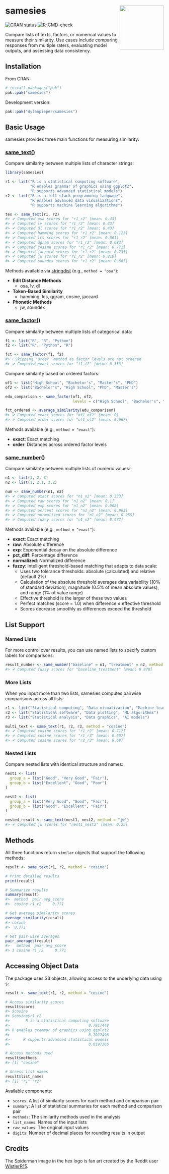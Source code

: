 # samesies <img src="man/figures/samesies-hex.png" align="right" width="140"/>

[![CRAN status](https://www.r-pkg.org/badges/version/samesies)](https://cran.r-pkg.org/package=samesies) [![R-CMD-check](https://github.com/dylanpieper/samesies/actions/workflows/R-CMD-check.yaml/badge.svg)](https://github.com/dylanpieper/samesies/actions/workflows/R-CMD-check.yaml)

Compare lists of texts, factors, or numerical values to measure their similarity. Use cases include comparing responses from multiple raters, evaluating model outputs, and assessing data consistency.

## Installation

From CRAN:

``` r
# install.packages("pak")
pak::pak("samesies")
```

Development version:

``` r
pak::pak("dylanpieper/samesies")
```

## Basic Usage

samesies provides three main functions for measuring similarity:

### [same_text()](https://dylanpieper.github.io/samesies/reference/same_text.html)

Compare similarity between multiple lists of character strings:

``` r
library(samesies)

r1 <- list("R is a statistical computing software", 
           "R enables grammar of graphics using ggplot2", 
           "R supports advanced statistical models")
r2 <- list("R is a full-stack programming language",
           "R enables advanced data visualizations", 
           "R supports machine learning algorithms")

tex <- same_text(r1, r2)
#> ✔ Computed osa scores for "r1_r2" [mean: 0.43]
#> ✔ Computed lv scores for "r1_r2" [mean: 0.43]
#> ✔ Computed dl scores for "r1_r2" [mean: 0.43]
#> ✔ Computed hamming scores for "r1_r2" [mean: 0.123]
#> ✔ Computed lcs scores for "r1_r2" [mean: 0.061]
#> ✔ Computed qgram scores for "r1_r2" [mean: 0.682]
#> ✔ Computed cosine scores for "r1_r2" [mean: 0.771]
#> ✔ Computed jaccard scores for "r1_r2" [mean: 0.735]
#> ✔ Computed jw scores for "r1_r2" [mean: 0.818]
#> ✔ Computed soundex scores for "r1_r2" [mean: 0.667]
```

Methods available via [stringdist](https://github.com/markvanderloo/stringdist) (e.g., `method = "osa"`):

-   **Edit Distance Methods**
    -   osa, lv, dl
-   **Token-Based Similarity**
    -   hamming, lcs, qgram, cosine, jaccard
-   **Phonetic Methods**
    -   jw, soundex

### [same_factor()](https://dylanpieper.github.io/samesies/reference/same_factor.html)

Compare similarity between multiple lists of categorical data:

``` r
f1 <- list("R", "R", "Python")
f2 <- list("R", "Python", "R")

fct <- same_factor(f1, f2)
#> ℹ Skipping 'order' method as factor levels are not ordered
#> ✔ Computed exact scores for "f1_f2" [mean: 0.333]
```

Compare similarity based on ordered factors:

``` r
of1 <- list("High School", "Bachelor's", "Master's", "PhD")
of2 <- list("Bachelor's", "High School", "PhD", "Master's")

edu_comparison <- same_factor(of1, of2, 
                              levels = c("High School", "Bachelor's", "Master's", "PhD"))

fct_ordered <- average_similarity(edu_comparison)
#> ✔ Computed exact scores for "of1_of2" [mean: 0]
#> ✔ Computed order scores for "of1_of2" [mean: 0.667]
```

Methods available (e.g., `method = "exact"`):

-   **exact**: Exact matching
-   **order**: Distances across ordered factor levels

### [same_number()](https://dylanpieper.github.io/samesies/reference/same_number.html)

Compare similarity between multiple lists of numeric values:

``` r
n1 <- list(1, 2, 3)
n2 <- list(1, 2.1, 3.2)

num <- same_number(n1, n2)
#> ✔ Computed exact scores for "n1_n2" [mean: 0.333]
#> ✔ Computed raw scores for "n1_n2" [mean: 0.1]
#> ✔ Computed exp scores for "n1_n2" [mean: 0.908]
#> ✔ Computed percent scores for "n1_n2" [mean: 0.963]
#> ✔ Computed normalized scores for "n1_n2" [mean: 0.955]
#> ✔ Computed fuzzy scores for "n1_n2" [mean: 0.977]
```

Methods available (e.g., `method = "exact"`):

-   **exact**: Exact matching
-   **raw**: Absolute difference
-   **exp**: Exponential decay on the absolute difference
-   **pct_diff**: Percentage difference
-   **normalized**: Normalized difference
-   **fuzzy**: Intelligent threshold-based matching that adapts to data scale:
    -   Uses two tolerance thresholds: absolute (calculated) and relative (default 2%)
    -   Calculation of the absolute threshold averages data variability (10% of standard deviation), magnitude (0.5% of mean absolute values), and range (1% of value range)
    -   Effective threshold is the larger of these two values
    -   Perfect matches (score = 1.0) when difference ≤ effective threshold
    -   Scores decrease smoothly as differences exceed the threshold

## List Support

### Named Lists

For more control over results, you can use named lists to specify custom labels for comparisons:

``` r
result_number <- same_number("baseline" = n1, "treatment" = n2, method = "fuzzy")
#> ✔ Computed fuzzy scores for "baseline_treatment" [mean: 0.978]
```

### More Lists

When you input more than two lists, samesies computes pairwise comparisons across all lists:

``` r
r1 <- list("Statistical computing", "Data visualization", "Machine learning")
r2 <- list("Statistical software", "Data plotting", "ML algorithms") 
r3 <- list("Statistical analysis", "Data graphics", "AI models")

multi_text <- same_text(r1, r2, r3, method = "cosine")
#> ✔ Computed cosine scores for "r1_r2" [mean: 0.717]
#> ✔ Computed cosine scores for "r1_r3" [mean: 0.607]
#> ✔ Computed cosine scores for "r2_r3" [mean: 0.68]
```

### Nested Lists

Compare nested lists with identical structure and names:

``` r
nest1 <- list(
  group_a = list("Good", "Very Good", "Fair"),
  group_b = list("Excellent", "Good", "Poor")
)

nest2 <- list(
  group_a = list("Very Good", "Good", "Fair"), 
  group_b = list("Good", "Excellent", "Fair")  
)

nested_result <- same_text(nest1, nest2, method = "jw")
#> ✔ Computed jw scores for "nest1_nest2" [mean: 0.25]
```

## Methods

All three functions return `similar` objects that support the following methods:

``` r
result <- same_text(r1, r2, method = "cosine")

# Print detailed results
print(result)

# Summarize results  
summary(result)
#>  method  pair avg_score
#>  cosine r1_r2     0.771

# Get average similarity scores
average_similarity(result)
#> cosine 
#>  0.771

# Get pair-wise averages
pair_averages(result)  
#>   method  pair avg_score
#> 1 cosine r1_r2     0.771
```

## Accessing Object Data

The package uses S3 objects, allowing access to the underlying data using `$`:

``` r
result <- same_text(r1, r2, method = "cosine")

# Access similarity scores
result$scores
#> $cosine
#> $cosine$r1_r2
#>       R is a statistical computing software 
#>                                   0.7917448 
#> R enables grammar of graphics using ggplot2 
#>                                   0.7027498 
#>      R supports advanced statistical models 
#>                                   0.8197365

# Access methods used  
result$methods
#> [1] "cosine"

# Access list names
result$list_names  
#> [1] "r1" "r2"
```

Available components:

-   `scores`: A list of similarity scores for each method and comparison pair
-   `summary`: A list of statistical summaries for each method and comparison pair
-   `methods`: The similarity methods used in the analysis
-   `list_names`: Names of the input lists
-   `raw_values`: The original input values
-   `digits`: Number of decimal places for rounding results in output

## Credits

The Spiderman image in the hex logo is fan art created by the Reddit user [WistlerR15](https://www.reddit.com/r/Spiderman/comments/k3pcj3/remade_the_spiderman_meme_with_my_favorite/).
